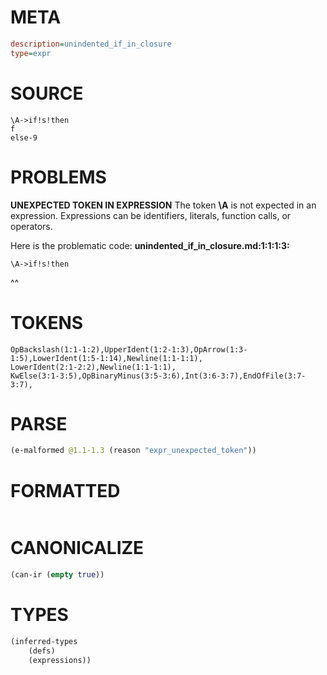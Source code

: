 # META
~~~ini
description=unindented_if_in_closure
type=expr
~~~
# SOURCE
~~~roc
\A->if!s!then
f
else-9
~~~
# PROBLEMS
**UNEXPECTED TOKEN IN EXPRESSION**
The token **\A** is not expected in an expression.
Expressions can be identifiers, literals, function calls, or operators.

Here is the problematic code:
**unindented_if_in_closure.md:1:1:1:3:**
```roc
\A->if!s!then
```
^^


# TOKENS
~~~zig
OpBackslash(1:1-1:2),UpperIdent(1:2-1:3),OpArrow(1:3-1:5),LowerIdent(1:5-1:14),Newline(1:1-1:1),
LowerIdent(2:1-2:2),Newline(1:1-1:1),
KwElse(3:1-3:5),OpBinaryMinus(3:5-3:6),Int(3:6-3:7),EndOfFile(3:7-3:7),
~~~
# PARSE
~~~clojure
(e-malformed @1.1-1.3 (reason "expr_unexpected_token"))
~~~
# FORMATTED
~~~roc

~~~
# CANONICALIZE
~~~clojure
(can-ir (empty true))
~~~
# TYPES
~~~clojure
(inferred-types
	(defs)
	(expressions))
~~~
